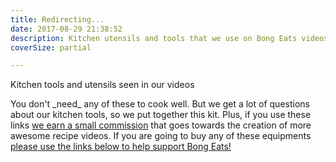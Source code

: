 ```yaml
---
title: Redirecting...
date: 2017-08-29 21:38:52
description: Kitchen utensils and tools that we use on Bong Eats videos or in our kitchen
coverSize: partial

---
```


<p class="post-byline">Kitchen tools and utensils seen in our videos</p>

<p class="post-intro">You don't _need_ any of these to cook well. But we get a lot of questions about our kitchen tools, so we put together this kit. Plus, if you use these links <u>we earn a small commission</u> that goes towards the creation of more awesome recipe videos. If you are going to buy any of these equipments <u>please use the links below to help support Bong Eats!</u></p>

<script>window.location.replace('https://kit.com/bongeats/kitchen-set-up')</script>
